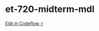 # et-720-midterm-mdl

[Edit in Codeflow ⚡️](https://stackblitz.com/~/github.com/mdlawrenceusa/et-720-midterm-mdl)